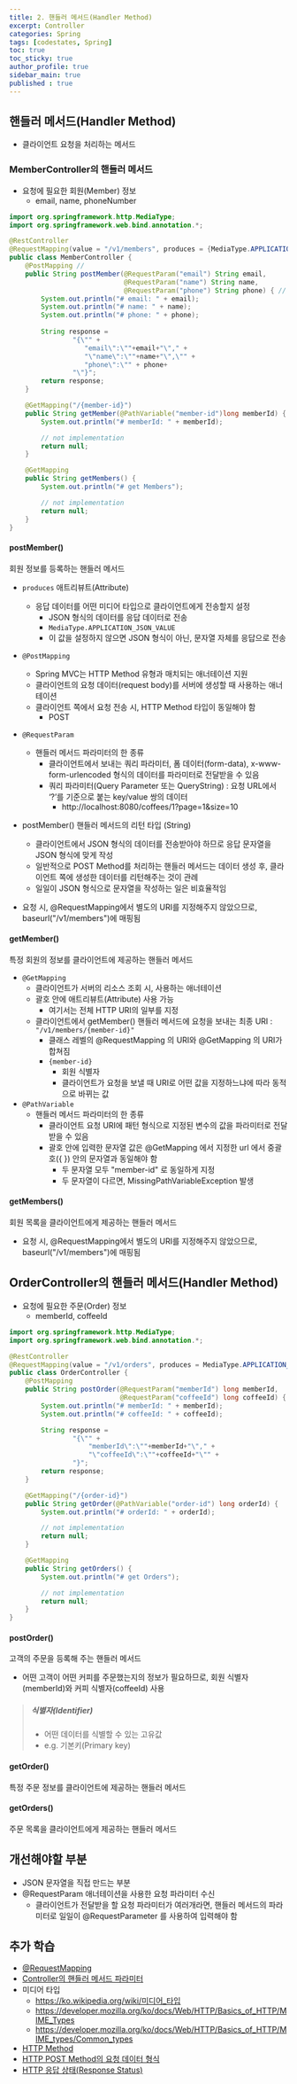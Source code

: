 ```yaml
---
title: 2. 핸들러 메서드(Handler Method)
excerpt: Controller
categories: Spring
tags: [codestates, Spring]
toc: true
toc_sticky: true
author_profile: true
sidebar_main: true
published : true
---
```


## 핸들러 메서드(Handler Method)
- 클라이언트 요청을 처리하는 메서드

### MemberController의 핸들러 메서드
- 요청에 필요한 회원(Member) 정보
  - email, name, phoneNumber 

```java
import org.springframework.http.MediaType;
import org.springframework.web.bind.annotation.*;

@RestController
@RequestMapping(value = "/v1/members", produces = {MediaType.APPLICATION_JSON_VALUE}) //
public class MemberController {
    @PostMapping //
    public String postMember(@RequestParam("email") String email,
                             @RequestParam("name") String name,
                             @RequestParam("phone") String phone) { //
        System.out.println("# email: " + email);
        System.out.println("# name: " + name);
        System.out.println("# phone: " + phone);
        
        String response =
                "{\"" + 
                   "email\":\""+email+"\"," + 
                   "\"name\":\""+name+"\",\"" + 
                   "phone\":\"" + phone+ 
                "\"}";
        return response;
    }

    @GetMapping("/{member-id}")
    public String getMember(@PathVariable("member-id")long memberId) {
        System.out.println("# memberId: " + memberId);

        // not implementation
        return null;
    }

    @GetMapping
    public String getMembers() {
        System.out.println("# get Members");

        // not implementation
        return null;
    }
}
```

#### postMember()
회원 정보를 등록하는 핸들러 메서드
- ```produces``` 애트리뷰트(Attribute)
  - 응답 데이터를 어떤 미디어 타입으로 클라이언트에게 전송할지 설정
    - JSON 형식의 데이터를 응답 데이터로 전송
    - ```MediaType.APPLICATION_JSON_VALUE``` 
    - 이 값을 설정하지 않으면 JSON 형식이 아닌, 문자열 자체를 응답으로 전송
  
- ```@PostMapping```
  - Spring MVC는 HTTP Method 유형과 매치되는 애너테이션 지원
  - 클라이언트의 요청 데이터(request body)를 서버에 생성할 때 사용하는 애너테이션
  - 클라이언트 쪽에서 요청 전송 시, HTTP Method 타입이 동일해야 함
    - POST
- ```@RequestParam```
  - 핸들러 메서드 파라미터의 한 종류
    - 클라이언트에서 보내는 쿼리 파라미터, 폼 데이터(form-data), x-www-form-urlencoded 형식의 데이터를 파라미터로 전달받을 수 있음
    - 쿼리 파라미터(Query Parameter 또는 QueryString) : 요청 URL에서 ‘?’를 기준으로 붙는 key/value 쌍의 데이터
      - http://localhost:8080/coffees/1?page=1&size=10
- postMember() 핸들러 메서드의 리턴 타입 (String)
  - 클라이언트에서 JSON 형식의 데이터를 전송받아야 하므로 응답 문자열을 JSON 형식에 맞게 작성
  - 일반적으로 POST Method를 처리하는 핸들러 메서드는 데이터 생성 후, 클라이언트 쪽에 생성한 데이터를 리턴해주는 것이 관례
  - 일일이 JSON 형식으로 문자열을 작성하는 일은 비효율적임
- 요청 시, @RequestMapping에서 별도의 URI를 지정해주지 않았으므로, baseurl("/v1/members")에 매핑됨

#### getMember()
특정 회원의 정보를 클라이언트에 제공하는 핸들러 메서드

- ```@GetMapping```
  - 클라이언트가 서버의 리소스 조회 시, 사용하는 애너테이션
  - 괄호 안에 애트리뷰트(Attribute) 사용 가능
    - 여기서는 전체 HTTP URI의 일부를 지정
  - 클라이언트에서 getMember() 핸들러 메서드에 요청을 보내는 최종 URI : ```"/v1/members/{member-id}"```
    - 클래스 레벨의 @RequestMapping 의 URI와 @GetMapping 의 URI가 합쳐짐
    - ```{member-id}``` 
      - 회원 식별자
      - 클라이언트가 요청을 보낼 때 URI로 어떤 값을 지정하느냐에 따라 동적으로 바뀌는 값
- ```@PathVariable```
  - 핸들러 메서드 파라미터의 한 종류
    - 클라이언트 요청 URI에 패턴 형식으로 지정된 변수의 값을 파라미터로 전달받을 수 있음
    - 괄호 안에 입력한 문자열 값은 @GetMapping 에서 지정한 url 에서 중괄호({ }) 안의 문자열과 동일해야 함
      - 두 문자열 모두 "member-id" 로 동일하게 지정
      - 두 문자열이 다르면, MissingPathVariableException 발생


#### getMembers()
회원 목록을 클라이언트에게 제공하는 핸들러 메서드

- 요청 시, @RequestMapping에서 별도의 URI를 지정해주지 않았으므로, baseurl("/v1/members")에 매핑됨



## OrderController의 핸들러 메서드(Handler Method)
- 요청에 필요한 주문(Order) 정보
  - memberId, coffeeId

```java
import org.springframework.http.MediaType;
import org.springframework.web.bind.annotation.*;

@RestController
@RequestMapping(value = "/v1/orders", produces = MediaType.APPLICATION_JSON_VALUE)
public class OrderController {
    @PostMapping
    public String postOrder(@RequestParam("memberId") long memberId,
                            @RequestParam("coffeeId") long coffeeId) {
        System.out.println("# memberId: " + memberId);
        System.out.println("# coffeeId: " + coffeeId);

        String response =
                "{\"" +
                    "memberId\":\""+memberId+"\"," +
                    "\"coffeeId\":\""+coffeeId+"\"" +
                "}";
        return response;
    }

    @GetMapping("/{order-id}")
    public String getOrder(@PathVariable("order-id") long orderId) {
        System.out.println("# orderId: " + orderId);

        // not implementation
        return null;
    }

    @GetMapping
    public String getOrders() {
        System.out.println("# get Orders");

        // not implementation
        return null;
    }
}
```

#### postOrder()
고객의 주문을 등록해 주는 핸들러 메서드

- 어떤 고객이 어떤 커피를 주문했는지의 정보가 필요하므로, 회원 식별자(memberId)와 커피 식별자(coffeeId) 사용

> ##### 식별자(Identifier)
> - 어떤 데이터를 식별할 수 있는 고유값
> - e.g. 기본키(Primary key)

#### getOrder() 
특정 주문 정보를 클라이언트에 제공하는 핸들러 메서드

#### getOrders() 
주문 목록을 클라이언트에게 제공하는 핸들러 메서드



## 개선해야할 부분
- JSON 문자열을 직접 만드는 부분
- @RequestParam 애너테이션을 사용한 요청 파라미터 수신
  - 클라이언트가 전달받을 할 요청 파라미터가 여러개라면, 핸들러 메서드의 파라미터로 일일이 @RequestParameter 를 사용하여 입력해야 함



## 추가 학습
- [@RequestMapping](https://itvillage.tistory.com/40)
- [Controller의 핸들러 메서드 파라미터](https://itvillage.tistory.com/41)
- 미디어 타입
  - https://ko.wikipedia.org/wiki/미디어_타입
  - https://developer.mozilla.org/ko/docs/Web/HTTP/Basics_of_HTTP/MIME_Types
  - https://developer.mozilla.org/ko/docs/Web/HTTP/Basics_of_HTTP/MIME_types/Common_types
- [HTTP Method](https://developer.mozilla.org/ko/docs/Web/HTTP/Methods)
- [HTTP POST Method의 요청 데이터 형식](https://developer.mozilla.org/ko/docs/Web/HTTP/Methods/POST)
- [HTTP 응답 상태(Response Status)](https://developer.mozilla.org/ko/docs/Web/HTTP/Status)
